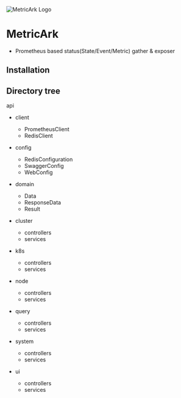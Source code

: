![MetricArk Logo](https://raw.githubusercontent.com/NexClipper/metricark/main/assets/logo_h.png)

# MetricArk
 * Prometheus based status(State/Event/Metric) gather & exposer

## Installation

## Directory tree
api  
* client
  * PrometheusClient 
  * RedisClient
* config
  * RedisConfiguration
  * SwaggerConfig
  * WebConfig
* domain
  * Data
  * ResponseData
  * Result
  
  
* cluster
  * controllers
  * services
* k8s
  * controllers
  * services
* node
  * controllers
  * services
* query
  * controllers
  * services
* system
  * controllers
  * services
* ui
  * controllers
  * services
